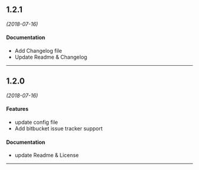 ## 1.2.1
*(2018-07-16)*

#### Documentation
* Add Changelog file
* Update Readme & Changelog

---

## 1.2.0
*(2018-07-16)*

#### Features
* update config file
* Add bitbucket issue tracker support

#### Documentation
* update Readme & License

---

